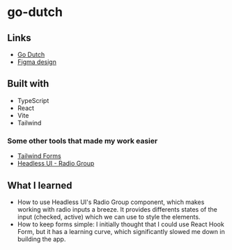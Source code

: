 # go-dutch

## Links

- [Go Dutch](https://go-dutch.andrijan.dev/)
- [Figma design](https://www.figma.com/file/Ea0aXZPZJBl8bAkpuYjh6a/Go-Dutch-Public?node-id=0%3A1)

## Built with

- TypeScript
- React
- Vite
- Tailwind

### Some other tools that made my work easier

- [Tailwind Forms](https://github.com/tailwindlabs/tailwindcss-forms)
- [Headless UI - Radio Group](https://headlessui.com/react/radio-group)

## What I learned

- How to use Headless UI's Radio Group component, which makes working with radio inputs a breeze. It provides differents states of the input (checked, active) which we can use to style the elements.
- How to keep forms simple: I initially thought that I could use React Hook Form, but it has a learning curve, which significantly slowed me down in building the app.
